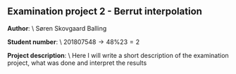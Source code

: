 ## Examination project 2 - Berrut interpolation

**Author**: \\
Søren Skovgaard Balling

**Student number**: \\
$201807548 \rightarrow 48 \% 23 = 2$

**Project description**: \\
Here I will write a short description of the examination project, what was done and interpret the results